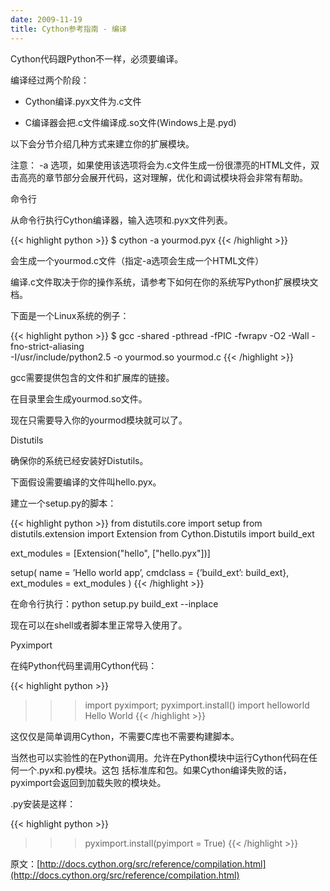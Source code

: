 ```yaml
---
date: 2009-11-19
title: Cython参考指南 - 编译
---
```


Cython代码跟Python不一样，必须要编译。

编译经过两个阶段：

* Cython编译.pyx文件为.c文件

* C编译器会把.c文件编译成.so文件(Windows上是.pyd)

以下会分节介绍几种方式来建立你的扩展模块。

注意： -a 选项，如果使用该选项将会为.c文件生成一份很漂亮的HTML文件，双击高亮的章节部分会展开代码，这对理解，优化和调试模块将会非常有帮助。

命令行

从命令行执行Cython编译器，输入选项和.pyx文件列表。

{{< highlight python >}}
$ cython -a yourmod.pyx
{{< /highlight >}}

会生成一个yourmod.c文件（指定-a选项会生成一个HTML文件）

编译.c文件取决于你的操作系统，请参考下如何在你的系统写Python扩展模块文档。

下面是一个Linux系统的例子：

{{< highlight python >}}
$ gcc -shared -pthread -fPIC -fwrapv -O2 -Wall -fno-strict-aliasing \
 -I/usr/include/python2.5 -o yourmod.so yourmod.c
{{< /highlight >}}

gcc需要提供包含的文件和扩展库的链接。

在目录里会生成yourmod.so文件。

现在只需要导入你的yourmod模块就可以了。

Distutils

确保你的系统已经安装好Distutils。

下面假设需要编译的文件叫hello.pyx。

建立一个setup.py的脚本：

{{< highlight python >}}
from distutils.core import setup
from distutils.extension import Extension
from Cython.Distutils import build_ext

ext_modules = [Extension("hello", ["hello.pyx"])]

setup(
    name = ’Hello world app’,
    cmdclass = {’build_ext’: build_ext},
    ext_modules = ext_modules
)
{{< /highlight >}}

在命令行执行：python setup.py build_ext --inplace

现在可以在shell或者脚本里正常导入使用了。

Pyximport

在纯Python代码里调用Cython代码：

{{< highlight python >}}
>>> import pyximport; pyximport.install()
>>> import helloworld
Hello World
{{< /highlight >}}

这仅仅是简单调用Cython，不需要C库也不需要构建脚本。

当然也可以实验性的在Python调用。允许在Python模块中运行Cython代码在任何一个.pyx和.py模块。这包
括标准库和包。如果Cython编译失败的话，pyximport会返回到加载失败的模块处。

.py安装是这样：

{{< highlight python >}}
>>> pyximport.install(pyimport = True)
{{< /highlight >}}

原文：[http://docs.cython.org/src/reference/compilation.html](http://docs.cython.org/src/reference/compilation.html)

